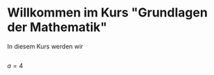 # Willkommen im Kurs "Grundlagen der Mathematik"

In diesem Kurs werden wir 


```{tableofcontents}
```


$a=4$